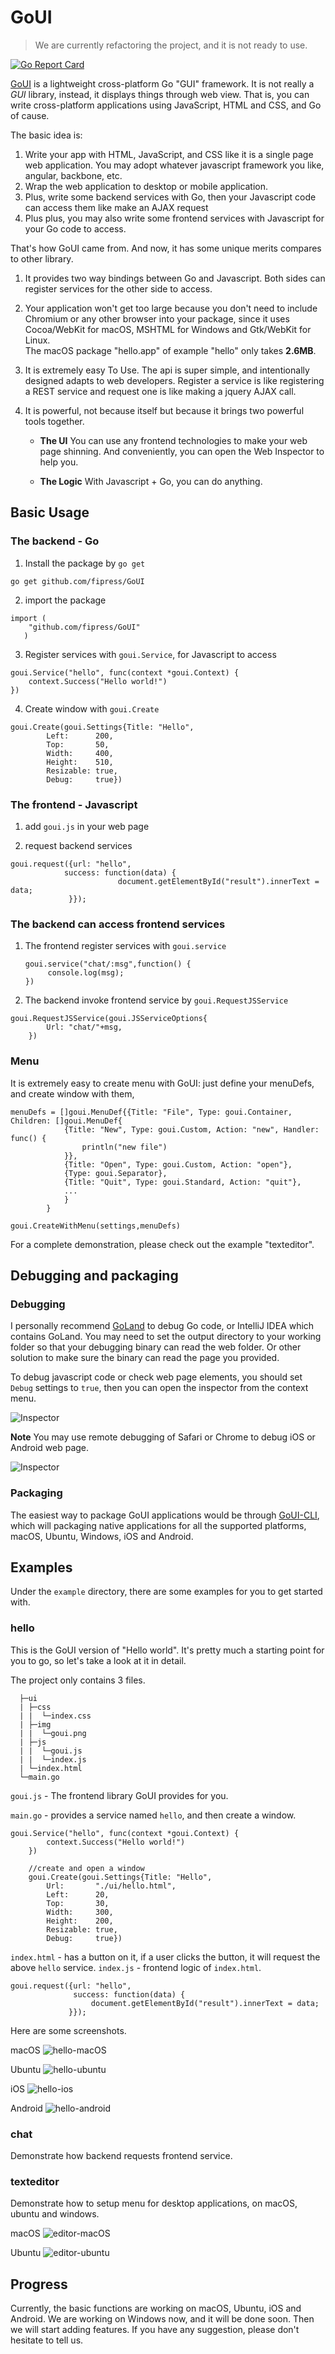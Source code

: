 # GoUI

> We are currently refactoring the project, and it is not ready to use. 

[![Go Report Card](https://goreportcard.com/badge/github.com/FIPress/GoUI)](https://goreportcard.com/report/github.com/FIPress/GoUI)

[GoUI](https://fipress.org/project/goui) is a lightweight cross-platform Go "GUI" framework. It is not really a *GUI* library, instead, it displays things through web view. 
That is, you can write cross-platform applications using JavaScript, HTML and CSS, and Go of cause. 

The basic idea is:
1. Write your app with HTML, JavaScript, and CSS like it is a single page web application.
    You may adopt whatever javascript framework you like, angular, backbone, etc. 
2. Wrap the web application to desktop or mobile application.
3. Plus, write some backend services with Go, then your Javascript code can access them like make an AJAX request
4. Plus plus, you may also write some frontend services with Javascript for your Go code to access.   

That's how GoUI came from. And now, it has some unique merits compares to other library.

1. It provides two way bindings between Go and Javascript. Both sides can register services for the other side to access.

2. Your application won't get too large because you don't need to include Chromium or any other browser into your package, since it uses Cocoa/WebKit for macOS, MSHTML for Windows and Gtk/WebKit for Linux.  
    The macOS package "hello.app" of example "hello" only takes **2.6MB**. 

3. It is extremely easy To Use. The api is super simple, and intentionally designed adapts to web developers. Register a service is like registering a REST service and request one is like making a jquery AJAX call.

4. It is powerful, not because itself but because it brings two powerful tools together.
 
    - **The UI** You can use any frontend technologies to make your web page shinning. And conveniently, you can open the Web Inspector to help you. 
    
    - **The Logic** With Javascript + Go, you can do anything.  


## Basic Usage
### The backend - Go
1. Install the package by `go get`
```
go get github.com/fipress/GoUI
``` 

2. import the package
```
import (
   	"github.com/fipress/GoUI"
   )
```

3. Register services with `goui.Service`, for Javascript to access
```
goui.Service("hello", func(context *goui.Context) {
	context.Success("Hello world!")
})
```

4. Create window with `goui.Create`
```
goui.Create(goui.Settings{Title: "Hello",
		Left:      200,
		Top:       50,
		Width:     400,
		Height:    510,
		Resizable: true,
		Debug:     true})
```

### The frontend - Javascript
1. add `goui.js` in your web page

2. request backend services
```
goui.request({url: "hello",
            success: function(data) {
                        document.getElementById("result").innerText = data;
             }});
```

### The backend can access frontend services

1. The frontend register services with `goui.service`
   ```
   goui.service("chat/:msg",function() {
        console.log(msg);
   })
   ```  

2. The backend invoke frontend service by `goui.RequestJSService` 
```
goui.RequestJSService(goui.JSServiceOptions{
		Url: "chat/"+msg,
	})
```

### Menu
It is extremely easy to create menu with GoUI: just define your menuDefs, and create window with them,

```
menuDefs = []goui.MenuDef{{Title: "File", Type: goui.Container, Children: []goui.MenuDef{
			{Title: "New", Type: goui.Custom, Action: "new", Handler: func() {
				println("new file")
			}},
			{Title: "Open", Type: goui.Custom, Action: "open"},
			{Type: goui.Separator},
			{Title: "Quit", Type: goui.Standard, Action: "quit"},
			...
			}
		}
		
goui.CreateWithMenu(settings,menuDefs)
``` 

For a complete demonstration, please check out the example "texteditor".

## Debugging and packaging
### Debugging
I personally recommend [GoLand](https://www.jetbrains.com/go) to debug Go code, or IntelliJ IDEA which contains GoLand. You may need to set the output directory to your working folder so that your debugging binary can read the web folder. Or other solution to make sure the binary can read the page you provided.

To debug javascript code or check web page elements, you should set `Debug` settings to `true`, then you can open the inspector from the context menu.

![Inspector](https://github.com/FIPress/GoUI/raw/master/screenshots/debug-web.png)

**Note**
You may use remote debugging of Safari or Chrome to debug iOS or Android web page.

![Inspector](https://github.com/FIPress/GoUI/raw/master/screenshots/debug-web-android.png)

### Packaging
The easiest way to package GoUI applications would be through [GoUI-CLI](https://github.com/FIPress/GoUI-CLI), which will packaging native applications for all the supported platforms, macOS, Ubuntu, Windows, iOS and Android.

## Examples
Under the `example` directory, there are some examples for you to get started with.

### hello
This is the GoUI version of "Hello world". It's pretty much a starting point for you to go, so let's take a look at it in detail. 

The project only contains 3 files.

```
  ├─ui
  | ├─css
  | |  └─index.css
  | ├─img
  | |  └─goui.png
  | ├─js
  | |  └─goui.js 
  | |  └─index.js
  | └─index.html
  └─main.go
```

`goui.js` - The frontend library GoUI provides for you.

`main.go` - provides a service named `hello`, and then create a window.
```
goui.Service("hello", func(context *goui.Context) {
		context.Success("Hello world!")
	})

	//create and open a window
	goui.Create(goui.Settings{Title: "Hello",
		Url:       "./ui/hello.html",
		Left:      20,
		Top:       30,
		Width:     300,
		Height:    200,
		Resizable: true,
		Debug:     true})
```

`index.html` - has a button on it, if a user clicks the button, it will request the above `hello` service.
`index.js` - frontend logic of `index.html`.
```
goui.request({url: "hello",
              success: function(data) {
                  document.getElementById("result").innerText = data;
             }});
```

Here are some screenshots.

macOS
![hello-macOS](https://github.com/FIPress/GoUI/raw/master/screenshots/hello-mac.jpeg)

Ubuntu
![hello-ubuntu](https://github.com/FIPress/GoUI/raw/master/screenshots/hello-ubuntu.jpeg)

iOS
![hello-ios](https://github.com/FIPress/GoUI/raw/master/screenshots/hello-ios.jpeg) 

Android
![hello-android](https://github.com/FIPress/GoUI/raw/master/screenshots/hello-android.jpeg)

### chat
Demonstrate how backend requests frontend service.

### texteditor
Demonstrate how to setup menu for desktop applications, on macOS, ubuntu and windows.

macOS
![editor-macOS](https://github.com/FIPress/GoUI/raw/master/screenshots/editor-mac.png)

Ubuntu
![editor-ubuntu](https://github.com/FIPress/GoUI/raw/master/screenshots/editor-ubuntu.jpeg)

## Progress
Currently, the basic functions are working on macOS, Ubuntu, iOS and Android. We are working on Windows now, and it will be done soon. Then we will start adding features. If you have any suggestion, please don't hesitate to tell us.  
